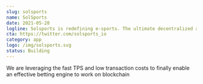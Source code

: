 ```yaml
---
slug: solsports
name: SolSports
date: 2021-05-28
logline: Solsports is redefining e-sports. The ultimate decentralized application for sports betting, organized E-sports, and NFTs. Built on Solana.
cta: https://twitter.com/solsports_io
category: app
logo: /img/solsports.svg
status: Building
---
```


We are leveraging the fast TPS and low transaction costs to finally enable an effective betting engine to work on blockchain
